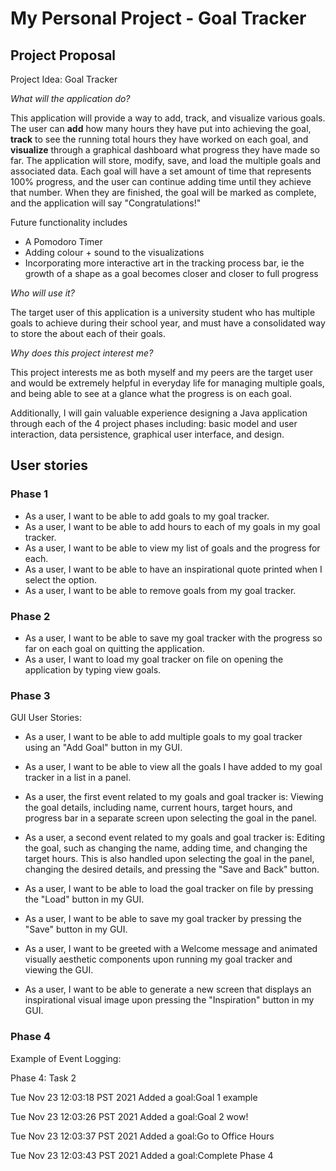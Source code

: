 # My Personal Project - Goal Tracker

## Project Proposal

Project Idea: Goal Tracker 

*What will the application do?*

This application will provide a way to add, track, and visualize various goals. 
The user can **add** how many hours they have put into achieving the goal, **track** to see the running 
total hours they have worked on each goal, and **visualize** through a graphical dashboard what progress they have made 
so far. The application will store, modify, save, and load the multiple goals and associated data. Each goal will have a 
set amount of time that represents 100% progress, and the user can continue adding time until they achieve that number. When they are 
finished, the goal will be marked as complete, and the application will say "Congratulations!"

Future functionality includes
- A Pomodoro Timer
- Adding colour + sound to the visualizations
- Incorporating more interactive art in the tracking process bar, ie the growth of a shape as a goal becomes closer and closer to full progress


*Who will use it?*

The target user of this application is a university student who has multiple goals to achieve during their school year,
and must have a consolidated way to store the about each of their goals.

*Why does this project interest me?*

This project interests me as both myself and my peers are the target user and would be extremely helpful in everyday life for managing multiple goals, and being 
able to see at a glance what the progress is on each goal.  

Additionally, I will gain valuable experience designing a Java application through each of the 4 project phases including: basic model and user interaction, data
persistence, graphical user interface, and design.

## User stories

### Phase 1 
- As a user, I want to be able to add goals to my goal tracker.
- As a user, I want to be able to add hours to each of my goals in my goal tracker.
- As a user, I want to be able to view my list of goals and the progress for each.
- As a user, I want to be able to have an inspirational quote printed when I select the option.
- As a user, I want to be able to remove goals from my goal tracker.
### Phase 2
- As a user, I want to be able to save my goal tracker with the progress so far on each goal on quitting the application. 
- As a user, I want to load my goal tracker on file on opening the application by typing view goals.
### Phase 3
GUI User Stories:
- As a user, I want to be able to add multiple goals to my goal tracker using an "Add Goal" button in my GUI.
- As a user, I want to be able to view all the goals I have added to my goal tracker in a list in a panel.

- As a user, the first event related to my goals and goal tracker is: Viewing the goal details, including name, current hours, target hours, and progress bar in a separate screen upon selecting the goal in the panel.
- As a user, a second event related to my goals and goal tracker is: Editing the goal, such as changing the name, adding time, and changing the target hours. This is also handled upon selecting the goal in the panel, changing the desired details, and pressing the "Save and Back" button.
- As a user, I want to be able to load the goal tracker on file by pressing the "Load" button in my GUI.
- As a user, I want to be able to save my goal tracker by pressing the "Save" button in my GUI.
- As a user, I want to be greeted with a Welcome message and animated visually aesthetic components upon running my goal tracker and viewing the GUI.
- As a user, I want to be able to generate a new screen that displays an inspirational visual image upon pressing the "Inspiration" button in my GUI.

### Phase 4

Example of Event Logging:

Phase 4: Task 2

Tue Nov 23 12:03:18 PST 2021
Added a goal:Goal 1 example


Tue Nov 23 12:03:26 PST 2021
Added a goal:Goal 2 wow!


Tue Nov 23 12:03:37 PST 2021
Added a goal:Go to Office Hours


Tue Nov 23 12:03:43 PST 2021
Added a goal:Complete Phase 4